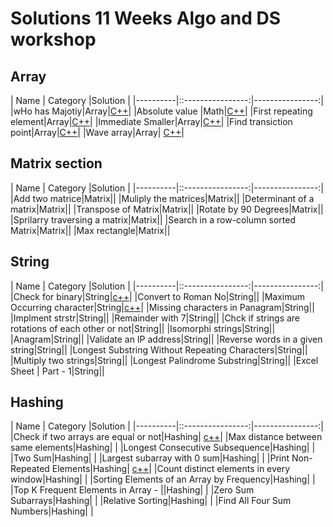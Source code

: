 # Solutions 11 Weeks Algo and DS workshop

## Array 
|    Name  |  Category         |Solution        |
|----------|::----------------:|----------------:|
|wHo has Majotiy|Array|[C++](who-has-majority.cpp)|
|Absolute value |Math|[C++](absolute-value.cpp)|
|First repeating element|Array|[C++](first-repeating-element.cpp)|
|Immediate Smaller|Array|[C++](immediate_smaller.cpp)|
|Find transiction point|Array|[C++](find-transiction-point.cpp)|
|Wave array|Array| [ C++](wave-array.cpp)|

## Matrix section
|    Name  |  Category         |Solution        |
|----------|::----------------:|----------------:|
|Add two matrice|Matrix|[]()|
|Muliply the matrices|Matrix|[]()|
|Determinant of a matrix|Matrix|[]()|
|Transpose of Matrix|Matrix|[]()|
|Rotate by 90 Degrees|Matrix|[]()|
|Sprilarry traversing a matrix|Matrix|[]()|
|Search in a row-column sorted Matrix|Matrix|[]()|
|Max rectangle|Matrix|[]()|

## String
|    Name  |  Category         |Solution        |
|----------|::----------------:|----------------:|
|Check for binary|String|[c++](check_for_binary.cpp)|
|Convert to Roman No|String|[]()|
|Maximum Occurring character|String|[c++](max_occurrency_number.cpp)|
|Missing characters in Panagram|String|[]()|
|Implment strstr|String|[]()|
|Remainder with 7|String|[]()|
|Chck if strings are rotations of each other or not|String|[]()|
|Isomorphi strings|String|[]()|
|Anagram|String|[]()|
|Validate an IP address|String|[]()|
|Reverse words in a given string|String|[]()|
|Longest Substring Without Repeating Characters|String|[]()|
|Multiply two strings|String|[]()|
|Longest Palindrome Substring|String|[]()|
|Excel Sheet | Part - 1|String|[]()|

## Hashing
|    Name  |  Category         |Solution        |
|----------|::----------------:|----------------:|
|Check if two arrays are equal or not|Hashing| [c++](check_if_two_arrays_are_equals_or_not.cpp)|
|Max distance between same elements|Hashing| []()|
|Longest Consecutive Subsequence|Hashing| []()|
|Two Sum|Hashing| []()|
|Largest subarray with 0 sum|Hashing| []()|
|Print Non-Repeated Elements|Hashing| [c++](print_non_repeating_chars.cpp)|
|Count distinct elements in every window|Hashing| []()|
|Sorting Elements of an Array by Frequency|Hashing| []()|
|Top K Frequent Elements in Array - ||Hashing| []()|
|Zero Sum Subarrays|Hashing| []()|
|Relative Sorting|Hashing| []()|
|Find All Four Sum Numbers|Hashing| []()|